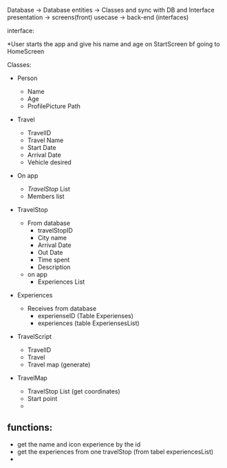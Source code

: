 Database -> Database
entities -> Classes and sync with DB and Interface
presentation -> screens(front)
usecase -> back-end (interfaces) 


interface:

*User starts the app and give his name and age on StartScreen bf going to HomeScreen 

Classes:

- Person
  - Name
  - Age
  - ProfilePicture Path

- Travel
  - TravelID
  - Travel Name
  - Start Date
  - Arrival Date
  - Vehicle desired

- On app
  - *TravelStop* List
  - Members list

- TravelStop
  - From database
    - travelStopID
    - City name
    - Arrival Date
    - Out Date
    - Time spent
    - Description 
  - on app
    - Experiences List

- Experiences
  - Receives from database
    - experienseID (Table Experienses)
    - experiences (table ExperiensesList)

- TravelScript
    - TravelID
    - Travel
    - Travel map (generate)


- TravelMap
  - TravelStop List (get coordinates)
  - Start point
  - 



functions:
  - 
  - get the name and icon experience by the id
  - get the experiences from one travelStop (from tabel experiencesList)
  - 